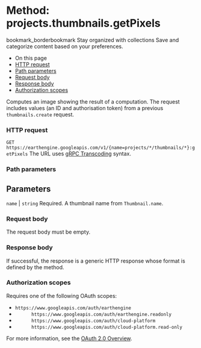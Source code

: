  
#  Method: projects.thumbnails.getPixels
bookmark_borderbookmark Stay organized with collections  Save and categorize content based on your preferences.
  * On this page
  * [HTTP request](https://developers.google.com/earth-engine/reference/rest/v1/projects.thumbnails/getPixels#http-request)
  * [Path parameters](https://developers.google.com/earth-engine/reference/rest/v1/projects.thumbnails/getPixels#path-parameters)
  * [Request body](https://developers.google.com/earth-engine/reference/rest/v1/projects.thumbnails/getPixels#request-body)
  * [Response body](https://developers.google.com/earth-engine/reference/rest/v1/projects.thumbnails/getPixels#response-body)
  * [Authorization scopes](https://developers.google.com/earth-engine/reference/rest/v1/projects.thumbnails/getPixels#authorization-scopes)


Computes an image showing the result of a computation. The request includes values (an ID and authorisation token) from a previous `thumbnails.create` request.
### HTTP request
`GET https://earthengine.googleapis.com/v1/{name=projects/*/thumbnails/*}:getPixels`
The URL uses [gRPC Transcoding](https://google.aip.dev/127) syntax.
### Path parameters
Parameters  
---  
`name` |  `string` Required. A thumbnail name from `Thumbnail.name`.  
### Request body
The request body must be empty.
### Response body
If successful, the response is a generic HTTP response whose format is defined by the method.
### Authorization scopes
Requires one of the following OAuth scopes:
  * `https://www.googleapis.com/auth/earthengine`
  * `      https://www.googleapis.com/auth/earthengine.readonly`
  * `      https://www.googleapis.com/auth/cloud-platform`
  * `      https://www.googleapis.com/auth/cloud-platform.read-only`


For more information, see the [OAuth 2.0 Overview](https://developers.google.com/identity/protocols/OAuth2).
